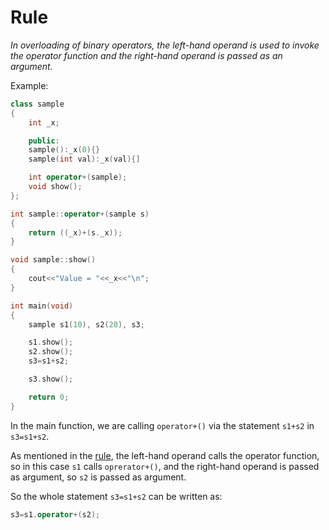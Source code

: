 # Rule

_In overloading of binary operators, the left-hand operand is used to invoke the operator function and the right-hand operand is passed as an argument._


Example:

```C++
class sample
{
	int _x;

	public:
	sample():_x(0){}
	sample(int val):_x(val){]

	int operator+(sample);
	void show();
};

int sample::operator+(sample s)
{
	return ((_x)+(s._x));
}

void sample::show()
{
	cout<<"Value = "<<_x<<"\n";
}

int main(void)
{
	sample s1(10), s2(20), s3;

	s1.show();
	s2.show();
	s3=s1+s2;

	s3.show();

	return 0;
}
```

In the main function, we are calling `operator+()` via the statement `s1+s2` in `s3=s1+s2`.

As mentioned in the [rule](https://github.com/C0DER11101/CPPNotesAndPrograms/blob/master/operatorOverloading/RuleOfOverloadingBinaryOperators.md#rule), the left-hand operand calls the operator function, so in this case `s1` calls `oprerator+()`, and the right-hand
operand is passed as argument, so `s2` is passed as argument.

So the whole statement `s3=s1+s2` can be written as:

```c++
s3=s1.operator+(s2);
```
